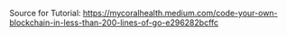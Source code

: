 Source for Tutorial: https://mycoralhealth.medium.com/code-your-own-blockchain-in-less-than-200-lines-of-go-e296282bcffc

